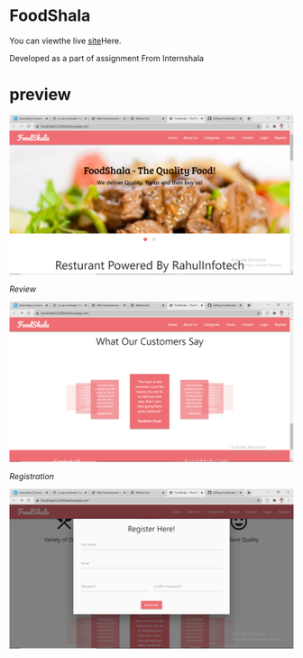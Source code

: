 # FoodShala

You can viewthe live [site](https://foodshala122.000webhostapp.com/)Here.

 Developed as a part of assignment From Internshala
 
 # preview
 
 <img src="Screenshot (300).png">
 
 *Review*
 
 <img src="Screenshot (301).png">
 
 *Registration*
 
 <img src="Screenshot (302).png">

